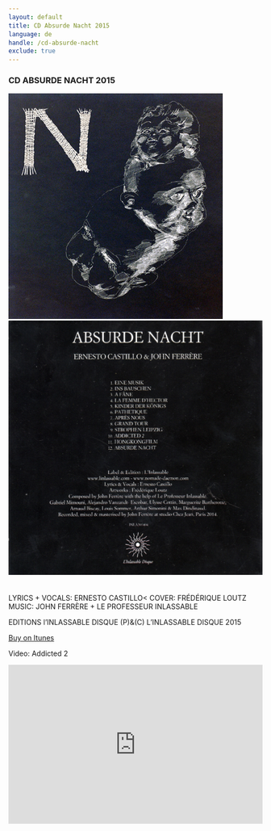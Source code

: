 ```yaml
---
layout: default
title: CD Absurde Nacht 2015
language: de
handle: /cd-absurde-nacht
exclude: true
---
```

### CD ABSURDE NACHT 2015  
  

<a rel="lightbox" data-lightbox="example-1" href="/images/absurde-nacht-cover-web.jpg" title="absurde nacht cover"><img src="/images/absurde-nacht-cover-web.jpg" alt="absurde nacht cover" class="img-left2"></a>
<a rel="lightbox" data-lightbox="example-1" href="/images/absurde-nacht-cover-back-web.jpg" title="absurde nacht cover"><img src="/images/absurde-nacht-cover-back-web.jpg" alt="absurde nacht cover" class="img-right2"></a>  
<br style="clear:both" />
<br style="clear:both" />
LYRICS + VOCALS: ERNESTO CASTILLO<
COVER: FRÉDÉRIQUE LOUTZ  
MUSIC: JOHN FERRÈRE + LE PROFESSEUR INLASSABLE  
  
  
EDITIONS l’INLASSABLE DISQUE (P)&(C) L’INLASSABLE DISQUE 2015  
  
<a href="https://itunes.apple.com/de/album/absurde-nacht/id1081093062" target="_blank" rel="noopener noreferrer">Buy on Itunes</a>
  
Video: Addicted 2  

<iframe width="100%" height="315" src="https://www.youtube.com/embed/ReQQHzzBnYI" frameborder="0" allowfullscreen></iframe>  
  
